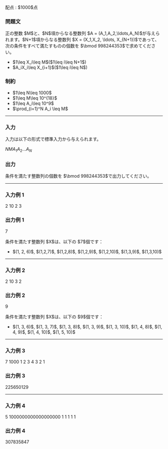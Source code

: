 
<div>

<span>

<span>

<p>
配点 : $1000$点
</p>

<div>

<section>

### **問題文**

<p>
正の整数 $M$と、$N$項からなる整数列 $A = (A_1,A_2,\ldots,A_N)$が与えられます。$N+1$項からなる整数列 $X = (X_1,X_2, \ldots, X_{N+1})$であって、次の条件をすべて満たすものの個数を $\bmod 998244353$で求めてください。
</p>

<ul>

<li>
$1\leq X_i\leq M$($1\leq i\leq N+1$)
</li>

<li>
$A_iX_i\leq X_{i+1}$($1\leq i\leq N$)
</li>

</ul>

</section>

</div>

<div>

<section>

### **制約**

<ul>

<li>
$1\leq N\leq 1000$
</li>

<li>
$1\leq M\leq 10^{18}$
</li>

<li>
$1\leq A_i\leq 10^9$
</li>

<li>
$\prod_{i=1}^N A_i \leq M$
</li>

</ul>

</section>

</div>

---

<div>

<div>

<section>

### **入力**

<p>
入力は以下の形式で標準入力から与えられます。
</p>

<div>

$N$$M$$A_1$$A_2$$\ldots$$A_N$
</div>

</section>

</div>

<div>

<section>

### **出力**

<p>
条件を満たす整数列の個数を $\bmod 998244353$で出力してください。
</p>

</section>

</div>

</div>

---

<div>

<section>

### **入力例 1**

<div>

2 10
2 3

</div>

</section>

</div>

<div>

<section>

### **出力例 1**

<div>

7

</div>

<p>
条件を満たす整数列 $X$は、以下の $7$個です：
</p>

<ul>

<li>
$(1, 2, 6)$, $(1,2,7)$, $(1,2,8)$, $(1,2,9)$, $(1,2,10)$, $(1,3,9)$, $(1,3,10)$
</li>

</ul>

</section>

</div>

---

<div>

<section>

### **入力例 2**

<div>

2 10
3 2

</div>

</section>

</div>

<div>

<section>

### **出力例 2**

<div>

9

</div>

<p>
条件を満たす整数列 $X$は、以下の $9$個です：
</p>

<ul>

<li>
$(1, 3, 6)$, $(1, 3, 7)$, $(1, 3, 8)$, $(1, 3, 9)$, $(1, 3, 10)$, $(1, 4, 8)$, $(1, 4, 9)$, $(1, 4, 10)$, $(1, 5, 10)$
</li>

</ul>

</section>

</div>

---

<div>

<section>

### **入力例 3**

<div>

7 1000
1 2 3 4 3 2 1

</div>

</section>

</div>

<div>

<section>

### **出力例 3**

<div>

225650129

</div>

</section>

</div>

---

<div>

<section>

### **入力例 4**

<div>

5 1000000000000000000
1 1 1 1 1

</div>

</section>

</div>

<div>

<section>

### **出力例 4**

<div>

307835847

</div>

</section>

</div>

</span>

</span>

</div>
